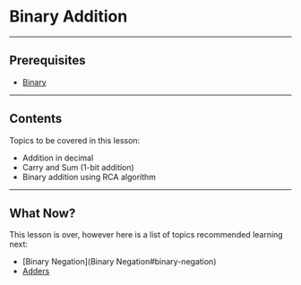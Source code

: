 # Binary Addition

---

## Prerequisites

- [Binary](binary#binary)

---

## Contents

Topics to be covered in this lesson:

- Addition in decimal
- Carry and Sum (1-bit addition)
- Binary addition using RCA algorithm

---
## What Now?

This lesson is over, however here is a list of topics recommended learning next:

- [Binary Negation](Binary Negation#binary-negation)
- [Adders](Adders#adders)

